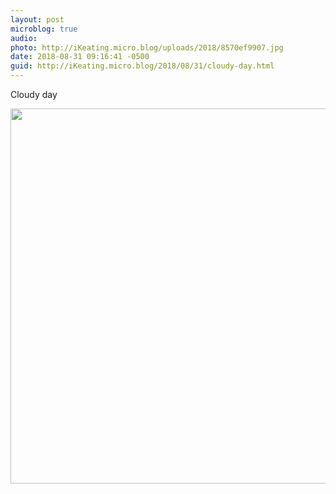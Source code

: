 ```yaml
---
layout: post
microblog: true
audio: 
photo: http://iKeating.micro.blog/uploads/2018/8570ef9907.jpg
date: 2018-08-31 09:16:41 -0500
guid: http://iKeating.micro.blog/2018/08/31/cloudy-day.html
---
```

Cloudy day

<img src="http://iKeating.micro.blog/uploads/2018/8570ef9907.jpg" width="600" height="600" />
